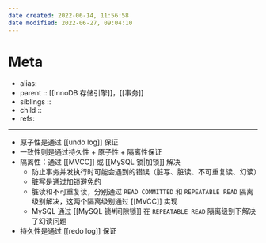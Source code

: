 ```yaml
---
date created: 2022-06-14, 11:56:58
date modified: 2022-06-27, 09:04:10
---
```


# Meta

- alias:
- parent :: [[InnoDB 存储引擎]]，[[事务]]
- siblings ::
- child ::
- refs:

---

- 原子性是通过 [[undo log]] 保证
- 一致性则是通过持久性 + 原子性 + 隔离性保证
- 隔离性：通过 [[MVCC]] 或 [[MySQL 锁|加锁]] 解决
    - 防止事务并发执行时可能会遇到的错误（脏写、脏读、不可重复读、幻读）
    - 脏写是通过加锁避免的
    - 脏读和不可重复读，分别通过 `READ COMMITTED` 和 `REPEATABLE READ` 隔离级别解决，这两个隔离级别通过 [[MVCC]] 实现
    - MySQL 通过 [[MySQL 锁#间隙锁]] 在 `REPEATABLE READ` 隔离级别下解决了幻读问题
- 持久性是通过 [[redo log]] 保证
